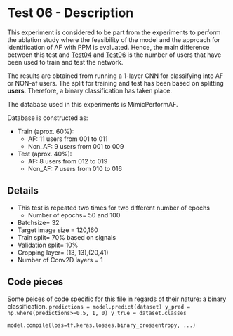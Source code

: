 # Test 06 - Description
This experiment is considered to be part from the experiments to perform the ablation study where the feasibility of the model and the approach for identification of AF with PPM is evaluated. Hence, the main difference between this test and [Test04](missing-reference) and [Test06](missing-reference) is the number of users that have been used to train and test the network.

The results are obtained from running a 1-layer CNN for classifying into AF or NON-af users. The split for training and test has been based on splitting **users**. 
Therefore, a binary classification has taken place. 

The database used in this experiments is MimicPerformAF. 

Database is constructed as:
* Train (aprox. 60%):
    + AF: 11 users from 001 to 011
    + Non_AF: 9 users from 001 to 009
* Test (aprox. 40%):
    + AF: 8 users from 012 to 019
    + Non_AF: 7 users from 010 to 016

## Details
* This test is repeated two times for two different number of epochs
    *  Number of epochs= 50 and 100
* Batchsize= 32
* Target image size = 120,160
* Train split= 70% based on signals
* Validation split= 10%
* Cropping layer= (13, 13),(20,41)
* Number of Conv2D layers = 1

## Code pieces
Some peices of code specific for this file in regards of their nature: a binary classification.
``
    predictions = model.predict(dataset)
    y_pred = np.where(predictions>=0.5, 1, 0)
    y_true = dataset.classes
 ``

``
    model.compile(loss=tf.keras.losses.binary_crossentropy, ...)
``
